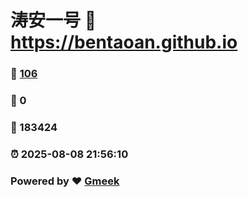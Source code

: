 # 涛安一号 :link: https://bentaoan.github.io 
### :page_facing_up: [106](https://bentaoan.github.io/tag.html) 
### :speech_balloon: 0 
### :hibiscus: 183424 
### :alarm_clock: 2025-08-08 21:56:10 
### Powered by :heart: [Gmeek](https://github.com/Meekdai/Gmeek)
